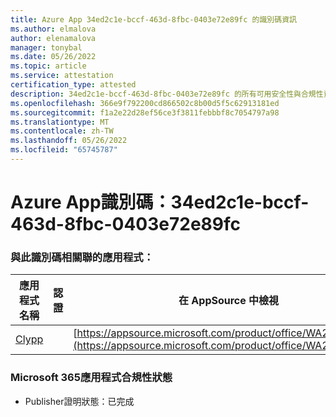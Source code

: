```yaml
---
title: Azure App 34ed2c1e-bccf-463d-8fbc-0403e72e89fc 的識別碼資訊
ms.author: elmalova
author: elenamalova
manager: tonybal
ms.date: 05/26/2022
ms.topic: article
ms.service: attestation
certification_type: attested
description: 34ed2c1e-bccf-463d-8fbc-0403e72e89fc 的所有可用安全性與合規性資訊。
ms.openlocfilehash: 366e9f792200cd866502c8b00d5f5c62913181ed
ms.sourcegitcommit: f1a2e22d28ef56ce3f3811febbbf8c7054797a98
ms.translationtype: MT
ms.contentlocale: zh-TW
ms.lasthandoff: 05/26/2022
ms.locfileid: "65745787"
---
```

# <a name="azure-app-id-34ed2c1e-bccf-463d-8fbc-0403e72e89fc"></a>Azure App識別碼：34ed2c1e-bccf-463d-8fbc-0403e72e89fc


### <a name="apps-associated-with-this-id"></a>與此識別碼相關聯的應用程式：
| **應用程式名稱** | **認證** | **在 AppSource 中檢視** |
|--------------|---------------|-----------------------|
| [Clypp](../forward/WA200003621.md) |  | [https://appsource.microsoft.com/product/office/WA200003621](https://appsource.microsoft.com/product/office/WA200003621) |

### <a name="microsoft-365-app-compliance-status"></a>Microsoft 365應用程式合規性狀態
- Publisher證明狀態：已完成
